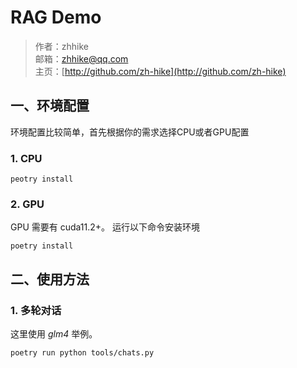 # RAG Demo

> 作者：zhhike\
> 邮箱：zhhike@qq.com\
> 主页：[http://github.com/zh-hike](http://github.com/zh-hike)

## 一、环境配置
环境配置比较简单，首先根据你的需求选择CPU或者GPU配置
### 1. CPU
```
peotry install
```

### 2. GPU
GPU 需要有 cuda11.2+。
运行以下命令安装环境
```
poetry install
```

## 二、使用方法
### 1. 多轮对话
这里使用 *glm4* 举例。
```
poetry run python tools/chats.py
```